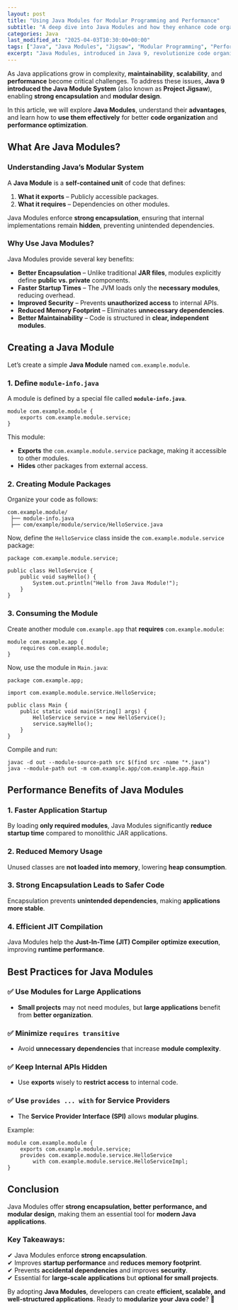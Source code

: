 ```yaml
---
layout: post
title: "Using Java Modules for Modular Programming and Performance"
subtitle: "A deep dive into Java Modules and how they enhance code organization, security, and performance."
categories: Java
last_modified_at: "2025-04-03T10:30:00+00:00"
tags: ["Java", "Java Modules", "Jigsaw", "Modular Programming", "Performance Optimization", "Encapsulation"]
excerpt: "Java Modules, introduced in Java 9, revolutionize code organization and performance by enabling strong encapsulation, improved maintainability, and efficient runtime execution. Learn how to use Java Modules effectively."
---
```

As Java applications grow in complexity, **maintainability**, **scalability**, and **performance** become critical challenges. To address these issues, **Java 9 introduced the Java Module System** (also known as **Project Jigsaw**), enabling **strong encapsulation** and **modular design**.

In this article, we will explore **Java Modules**, understand their **advantages**, and learn how to **use them effectively** for better **code organization** and **performance optimization**.

## What Are Java Modules?

### Understanding Java’s Modular System

A **Java Module** is a **self-contained unit** of code that defines:
1. **What it exports** – Publicly accessible packages.
2. **What it requires** – Dependencies on other modules.

Java Modules enforce **strong encapsulation**, ensuring that internal implementations remain **hidden**, preventing unintended dependencies.

### Why Use Java Modules?

Java Modules provide several key benefits:

- **Better Encapsulation** – Unlike traditional **JAR files**, modules explicitly define **public vs. private** components.
- **Faster Startup Times** – The JVM loads only the **necessary modules**, reducing overhead.
- **Improved Security** – Prevents **unauthorized access** to internal APIs.
- **Reduced Memory Footprint** – Eliminates **unnecessary dependencies**.
- **Better Maintainability** – Code is structured in **clear, independent modules**.

## Creating a Java Module

Let’s create a simple **Java Module** named `com.example.module`.

### 1. Define `module-info.java`

A module is defined by a special file called **`module-info.java`**.

```
module com.example.module {
    exports com.example.module.service;
}
```

This module:
- **Exports** the `com.example.module.service` package, making it accessible to other modules.
- **Hides** other packages from external access.

### 2. Creating Module Packages

Organize your code as follows:

```
com.example.module/
 ├── module-info.java
 ├── com/example/module/service/HelloService.java
```

Now, define the `HelloService` class inside the `com.example.module.service` package:

```
package com.example.module.service;

public class HelloService {
    public void sayHello() {
        System.out.println("Hello from Java Module!");
    }
}
```

### 3. Consuming the Module

Create another module `com.example.app` that **requires** `com.example.module`:

```
module com.example.app {
    requires com.example.module;
}
```

Now, use the module in `Main.java`:

```
package com.example.app;

import com.example.module.service.HelloService;

public class Main {
    public static void main(String[] args) {
        HelloService service = new HelloService();
        service.sayHello();
    }
}
```

Compile and run:

```
javac -d out --module-source-path src $(find src -name "*.java")
java --module-path out -m com.example.app/com.example.app.Main
```

## Performance Benefits of Java Modules

### 1. Faster Application Startup

By loading **only required modules**, Java Modules significantly **reduce startup time** compared to monolithic JAR applications.

### 2. Reduced Memory Usage

Unused classes are **not loaded into memory**, lowering **heap consumption**.

### 3. Strong Encapsulation Leads to Safer Code

Encapsulation prevents **unintended dependencies**, making **applications more stable**.

### 4. Efficient JIT Compilation

Java Modules help the **Just-In-Time (JIT) Compiler** **optimize execution**, improving **runtime performance**.

## Best Practices for Java Modules

### ✅ Use Modules for Large Applications
- **Small projects** may not need modules, but **large applications** benefit from **better organization**.

### ✅ Minimize `requires transitive`
- Avoid **unnecessary dependencies** that increase **module complexity**.

### ✅ Keep Internal APIs Hidden
- Use **exports** wisely to **restrict access** to internal code.

### ✅ Use `provides ... with` for Service Providers
- The **Service Provider Interface (SPI)** allows **modular plugins**.

Example:

```
module com.example.module {
    exports com.example.module.service;
    provides com.example.module.service.HelloService
        with com.example.module.service.HelloServiceImpl;
}
```

## Conclusion

Java Modules offer **strong encapsulation, better performance, and modular design**, making them an essential tool for **modern Java applications**.

### Key Takeaways:
✔ Java Modules enforce **strong encapsulation**.  
✔ Improves **startup performance** and **reduces memory footprint**.  
✔ Prevents **accidental dependencies** and improves **security**.  
✔ Essential for **large-scale applications** but **optional for small projects**.

By adopting **Java Modules**, developers can create **efficient, scalable, and well-structured applications**. Ready to **modularize your Java code**? 🚀
